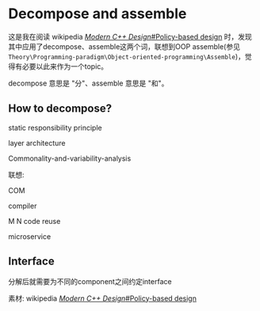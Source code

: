 # Decompose and assemble

这是我在阅读 wikipedia [*Modern C++ Design*#Policy-based design](https://en.wikipedia.org/wiki/Modern_C%2B%2B_Design#Policy-based_design) 时，发现其中应用了decompose、assemble这两个词，联想到OOP assemble(参见`Theory\Programming-paradigm\Object-oriented-programming\Assemble`)，觉得有必要以此来作为一个topic。

decompose 意思是 "分"、assemble 意思是 "和"。

## How to decompose?

static responsibility principle

layer architecture

Commonality-and-variability-analysis

联想:

COM

compiler

M N code reuse

microservice

## Interface

分解后就需要为不同的component之间约定interface

素材: wikipedia [*Modern C++ Design*#Policy-based design](https://en.wikipedia.org/wiki/Modern_C%2B%2B_Design#Policy-based_design)
